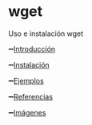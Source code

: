 # wget

Uso e instalación wget


:heavy_minus_sign:[Introducción](https://github.com/victorsanmar/wget/blob/main/Introducci%C3%B3n)

:heavy_minus_sign:[Instalación](https://github.com/victorsanmar/wget/blob/main/Instalaci%C3%B3n)

:heavy_minus_sign:[Ejemplos](https://github.com/victorsanmar/wget/blob/main/ejemplos)

:heavy_minus_sign:[Referencias](https://github.com/victorsanmar/wget/blob/main/referencias)

:heavy_minus_sign:[Imágenes](https://github.com/victorsanmar/wget/tree/main/imagenes)


